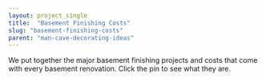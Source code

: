 ```yaml
---
layout: project_single
title:  "Basement Finishing Costs"
slug: "basement-finishing-costs"
parent: "man-cave-decorating-ideas"
---
```

We put together the major basement finishing projects and costs that come with  every basement renovation. Click the pin to see what they are.